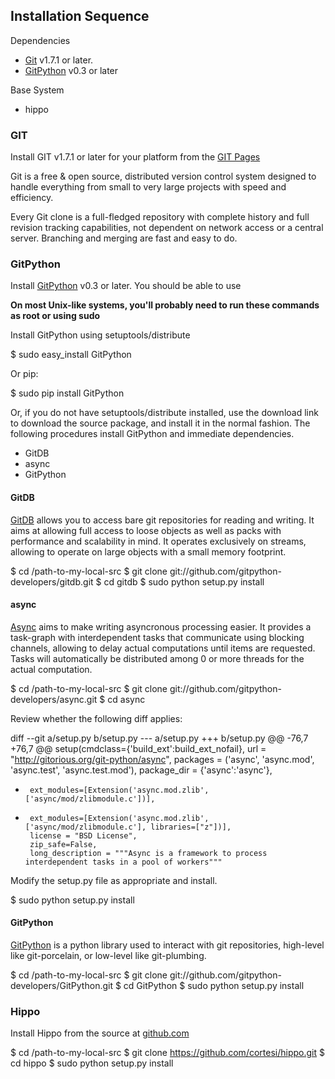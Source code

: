 ## Installation Sequence

Dependencies

-   [Git](#git) v1.7.1 or later.
-   [GitPython](#gitpython) v0.3 or later

Base System

- hippo

<a name="git"></a>

### GIT

Install GIT v1.7.1 or later for your platform from the [GIT Pages](http://git-scm.com/)

Git is a free & open source, distributed version control system designed 
to handle everything from small to very large projects with speed and 
efficiency.

Every Git clone is a full-fledged repository with complete history and full 
revision tracking capabilities, not dependent on network access or a 
central server. Branching and merging are fast and easy to do.

<a name="gitpython"></a>

### GitPython

Install [GitPython](http://gitorious.org/git-python) v0.3 or later. You
should be able to use 


__On most Unix-like systems, you'll probably need to run these commands as root or using sudo__

Install GitPython using setuptools/distribute

<!--(block | syntax("bash"))-->
$ sudo easy_install GitPython
<!--(end)-->

Or pip:

<!--(block | syntax("bash"))-->
$ sudo pip install GitPython
<!--(end)-->

Or, if you do not have setuptools/distribute installed, use the download link
to download the source package, and install it in the normal fashion. The
following procedures install GitPython and immediate dependencies.

-   GitDB 
-   async
-   GitPython

#### GitDB 

[GitDB](https://github.com/gitpython-developers/gitdb) 
allows you to access bare git repositories for reading and writing. 
It aims at allowing full access to loose objects as well as packs with 
performance and scalability in mind. It operates exclusively on streams, 
allowing to operate on large objects with a small memory footprint.

<!--(block | syntax("bash"))-->
$ cd /path-to-my-local-src
$ git clone git://github.com/gitpython-developers/gitdb.git
$ cd gitdb
$ sudo python setup.py install
<!--(end)-->

#### async

[Async](https://github.com/gitpython-developers/async) aims to make 
writing asyncronous processing easier. It provides a task-graph with 
interdependent tasks that communicate using blocking channels, allowing 
to delay actual computations until items are requested. Tasks will automatically 
be distributed among 0 or more threads for the actual computation.

<!--(block | syntax("bash"))-->
$ cd /path-to-my-local-src
$ git clone git://github.com/gitpython-developers/async.git
$ cd async
<!--(end)-->

Review whether the following diff applies:

<!--(block | syntax("bash"))-->
diff --git a/setup.py b/setup.py
--- a/setup.py
+++ b/setup.py
@@ -76,7 +76,7 @@ setup(cmdclass={'build_ext':build_ext_nofail},
       url = "http://gitorious.org/git-python/async",
       packages = ('async', 'async.mod', 'async.test', 'async.test.mod'),
       package_dir = {'async':'async'},
-      ext_modules=[Extension('async.mod.zlib', ['async/mod/zlibmodule.c'])],
+      ext_modules=[Extension('async.mod.zlib', ['async/mod/zlibmodule.c'], libraries=["z"])],
       license = "BSD License",
       zip_safe=False,
       long_description = """Async is a framework to process interdependent tasks in a pool of workers"""
<!--(end)-->

Modify the setup.py file as appropriate and install.

<!--(block | syntax("bash"))-->
$ sudo python setup.py install
<!--(end)-->

#### GitPython

[GitPython](https://github.com/gitpython-developers/gitpython) is a python
library used to interact with git repositories, high-level like git-porcelain, or 
low-level like git-plumbing.

<!--(block | syntax("bash"))-->
$ cd /path-to-my-local-src
$ git clone git://github.com/gitpython-developers/GitPython.git
$ cd GitPython
$ sudo python setup.py install
<!--(end)-->

### Hippo

Install Hippo from the source at [github.com](https://github.com/cortesi/hippo)

<!--(block | syntax("bash"))-->
$ cd /path-to-my-local-src
$ git clone https://github.com/cortesi/hippo.git
$ cd hippo
$ sudo python setup.py install
<!--(end)-->
